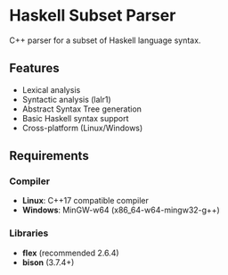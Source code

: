 # Haskell Subset Parser

C++ parser for a subset of Haskell language syntax.

## Features

- Lexical analysis
- Syntactic analysis (lalr1)
- Abstract Syntax Tree generation
- Basic Haskell syntax support
- Cross-platform (Linux/Windows)

## Requirements

### Compiler
- **Linux**: C++17 compatible compiler
- **Windows**: MinGW-w64 (x86_64-w64-mingw32-g++)

### Libraries
- **flex** (recommended 2.6.4)
- **bison** (3.7.4+)